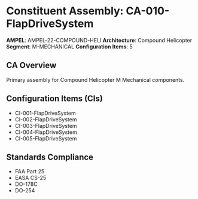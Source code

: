 # Constituent Assembly: CA-010-FlapDriveSystem

**AMPEL**: AMPEL-22-COMPOUND-HELI
**Architecture**: Compound Helicopter
**Segment**: M-MECHANICAL
**Configuration Items**: 5

## CA Overview
Primary assembly for Compound Helicopter M Mechanical components.

## Configuration Items (CIs)
- CI-001-FlapDriveSystem
- CI-002-FlapDriveSystem
- CI-003-FlapDriveSystem
- CI-004-FlapDriveSystem
- CI-005-FlapDriveSystem

## Standards Compliance
- FAA Part 25
- EASA CS-25
- DO-178C
- DO-254
